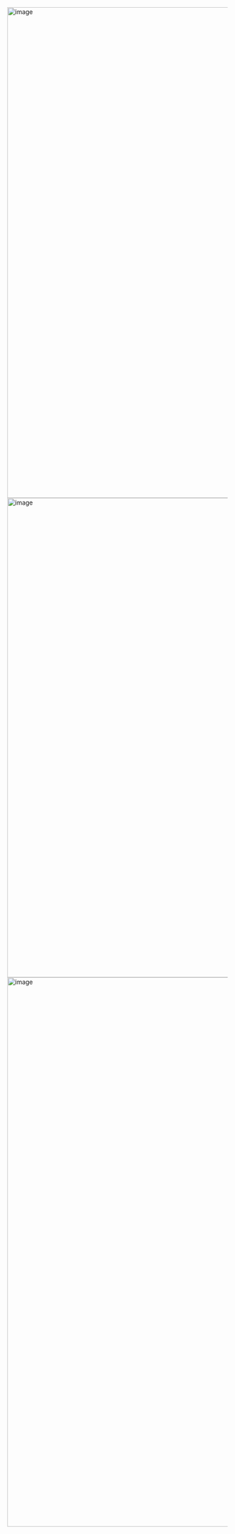 <img width="2586" height="1122" alt="image" src="https://github.com/user-attachments/assets/6670edc3-2d1f-4355-adc9-0276532d7822" />
<img width="2446" height="1096" alt="image" src="https://github.com/user-attachments/assets/a3094c87-9cdb-447a-ba82-26361eb3a96e" />
<img width="2248" height="1256" alt="image" src="https://github.com/user-attachments/assets/5866fcfd-72a5-4e78-b7a4-03224747ed60" />

